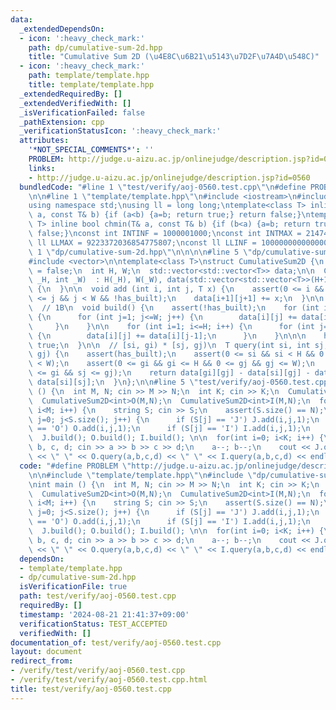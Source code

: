 ```yaml
---
data:
  _extendedDependsOn:
  - icon: ':heavy_check_mark:'
    path: dp/cumulative-sum-2d.hpp
    title: "Cumulative Sum 2D (\u4E8C\u6B21\u5143\u7D2F\u7A4D\u548C)"
  - icon: ':heavy_check_mark:'
    path: template/template.hpp
    title: template/template.hpp
  _extendedRequiredBy: []
  _extendedVerifiedWith: []
  _isVerificationFailed: false
  _pathExtension: cpp
  _verificationStatusIcon: ':heavy_check_mark:'
  attributes:
    '*NOT_SPECIAL_COMMENTS*': ''
    PROBLEM: http://judge.u-aizu.ac.jp/onlinejudge/description.jsp?id=0560
    links:
    - http://judge.u-aizu.ac.jp/onlinejudge/description.jsp?id=0560
  bundledCode: "#line 1 \"test/verify/aoj-0560.test.cpp\"\n#define PROBLEM \"http://judge.u-aizu.ac.jp/onlinejudge/description.jsp?id=0560\"\
    \n\n#line 1 \"template/template.hpp\"\n#include <iostream>\n#include <cassert>\n\
    using namespace std;\nusing ll = long long;\ntemplate<class T> inline bool chmax(T&\
    \ a, const T& b) {if (a<b) {a=b; return true;} return false;}\ntemplate<class\
    \ T> inline bool chmin(T& a, const T& b) {if (b<a) {a=b; return true;} return\
    \ false;}\nconst int INTINF = 1000001000;\nconst int INTMAX = 2147483647;\nconst\
    \ ll LLMAX = 9223372036854775807;\nconst ll LLINF = 1000000000000000000;\n#line\
    \ 1 \"dp/cumulative-sum-2d.hpp\"\n\n\n\n#line 5 \"dp/cumulative-sum-2d.hpp\"\n\
    #include <vector>\n\ntemplate<class T>\nstruct CumulativeSum2D {\n  bool has_built\
    \ = false;\n  int H, W;\n  std::vector<std::vector<T>> data;\n\n  CumulativeSum2D(int\
    \ _H, int _W)  : H(_H), W(_W), data(std::vector<std::vector<T>>(H+1, std::vector<T>(W+1)))\
    \ {\n  }\n\n  void add (int i, int j, T x) {\n    assert(0 <= i && i < H && 0\
    \ <= j && j < W && !has_built);\n    data[i+1][j+1] += x;\n  }\n\n  // https://ngtkana.hatenablog.com/entry/2023/12/04/194327\n\
    \  // 1B\n  void build() {\n    assert(!has_built);\n    for (int i=1; i<=H; i++)\
    \ {\n      for (int j=1; j<=W; j++) {\n        data[i][j] += data[i-1][j];\n \
    \     }\n    }\n\n    for (int i=1; i<=H; i++) {\n      for (int j=1; j<=W; j++)\
    \ {\n        data[i][j] += data[i][j-1];\n      }\n    }\n\n\n    has_built =\
    \ true;\n  }\n\n  // [si, gi) * [sj, gj)\n  T query(int si, int sj, int gi, int\
    \ gj) {\n    assert(has_built);\n    assert(0 <= si && si < H && 0 <= sj && sj\
    \ < W);\n    assert(0 <= gi && gi <= H && 0 <= gj && gj <= W);\n    assert(si\
    \ <= gi && sj <= gj);\n    return data[gi][gj] - data[si][gj] - data[gi][sj] +\
    \ data[si][sj];\n  }\n};\n\n#line 5 \"test/verify/aoj-0560.test.cpp\"\n\nint main\
    \ () {\n  int M, N; cin >> M >> N;\n  int K; cin >> K;\n  CumulativeSum2D<int>J(M,N);\n\
    \  CumulativeSum2D<int>O(M,N);\n  CumulativeSum2D<int>I(M,N);\n  for(int i=0;\
    \ i<M; i++) {\n    string S; cin >> S;\n    assert(S.size() == N);\n    for(int\
    \ j=0; j<S.size(); j++) {\n      if (S[j] == 'J') J.add(i,j,1);\n      if (S[j]\
    \ == 'O') O.add(i,j,1);\n      if (S[j] == 'I') I.add(i,j,1);\n    }\n  }\n\n\
    \  J.build(); O.build(); I.build(); \n\n  for(int i=0; i<K; i++) {\n    int a,\
    \ b, c, d; cin >> a >> b >> c >> d;\n    a--; b--;\n    cout << J.query(a,b,c,d)\
    \ << \" \" << O.query(a,b,c,d) << \" \" << I.query(a,b,c,d) << endl;\n  }\n}\n"
  code: "#define PROBLEM \"http://judge.u-aizu.ac.jp/onlinejudge/description.jsp?id=0560\"\
    \n\n#include \"template/template.hpp\"\n#include \"dp/cumulative-sum-2d.hpp\"\n\
    \nint main () {\n  int M, N; cin >> M >> N;\n  int K; cin >> K;\n  CumulativeSum2D<int>J(M,N);\n\
    \  CumulativeSum2D<int>O(M,N);\n  CumulativeSum2D<int>I(M,N);\n  for(int i=0;\
    \ i<M; i++) {\n    string S; cin >> S;\n    assert(S.size() == N);\n    for(int\
    \ j=0; j<S.size(); j++) {\n      if (S[j] == 'J') J.add(i,j,1);\n      if (S[j]\
    \ == 'O') O.add(i,j,1);\n      if (S[j] == 'I') I.add(i,j,1);\n    }\n  }\n\n\
    \  J.build(); O.build(); I.build(); \n\n  for(int i=0; i<K; i++) {\n    int a,\
    \ b, c, d; cin >> a >> b >> c >> d;\n    a--; b--;\n    cout << J.query(a,b,c,d)\
    \ << \" \" << O.query(a,b,c,d) << \" \" << I.query(a,b,c,d) << endl;\n  }\n}"
  dependsOn:
  - template/template.hpp
  - dp/cumulative-sum-2d.hpp
  isVerificationFile: true
  path: test/verify/aoj-0560.test.cpp
  requiredBy: []
  timestamp: '2024-08-21 21:41:37+09:00'
  verificationStatus: TEST_ACCEPTED
  verifiedWith: []
documentation_of: test/verify/aoj-0560.test.cpp
layout: document
redirect_from:
- /verify/test/verify/aoj-0560.test.cpp
- /verify/test/verify/aoj-0560.test.cpp.html
title: test/verify/aoj-0560.test.cpp
---
```

